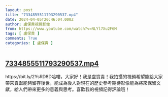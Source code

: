 ```yaml
---
layout: post
title: "7334855511793290537.mp4"
date: 2024-04-05T20:46:04.000Z
author: 盧保貴視覺影像
from: https://www.youtube.com/watch?v=NLYl7Xu2F6M
tags: [ 盧保貴 ]
comments: True
categories: [ 盧保貴 ]
---
```

<!--1712349964000-->
[7334855511793290537.mp4](https://www.youtube.com/watch?v=NLYl7Xu2F6M)
------

<div>
https://bit.ly/2YsRD8D哈嘍，大家好！我是盧寶貴！我拍攝的視頻希望能給大家帶來貢獻能夠留存後世，能成為後人對現在的歷史參考期待影像能為將來保留文獻，給人們帶來更多的意義與思考。喜歡我的視頻記得評論哦！
</div>
